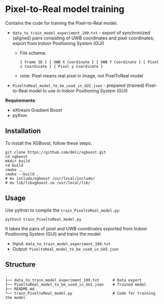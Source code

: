 # Pixel-to-Real model training

Contains the code for training the Pixel-to-Real model.

- `data_to_train_model_experiment_109.txt` - export of synchronized (aligned) pairs consisting of UWB coordinates and pixel coordinates; export from Indoor Positioning System (GUI)
    - File schema:
        ```
        { Frame ID } { UWB X Coordinate } { UWB Y Coordinate } { Pixel x Coordinate } { Pixel y Coordinate } 
        ```
    - note: Pixel means real pixel in image, not PixelToReal model

- `PixeltoReal_model_to_be_used_in_GUI.json` - prepared (trained) Pixel-to-Real model to use in Indoor Positioning System (GUI)

**Requirements**:
- eXtream Gradient Boost
- python

## Installation

To install the XGBoost, follow these steps:

``` 
git clone https://github.com/dmlc/xgboost.git
cd xgboost
mkdir build
cd build
cmake ..
cmake --build .
# mv include/xgboost /usr/local/include/
# mv lib/libxgboost.so /usr/local/lib/
```

## Usage

Use python to compile the `train_PixeltoReal_model.py`:

```
python3 train_PixeltoReal_model.py
```

It takes the pairs of pixel and UWB coordinates exported from Indoor Positioning System (GUI) and trains the model:

- Input: `data_to_train_model_experiment_109.txt`
- Output: `PixeltoReal_model_to_be_used_in_GUI.json`

## Structure
```
.
├── data_to_train_model_experiment_109.txt      # Data export
├── PixeltoReal_model_to_be_used_in_GUI.json    # Trained model
├── README.md
└── train_PixeltoReal_model.py                  # Code for training the model
```
